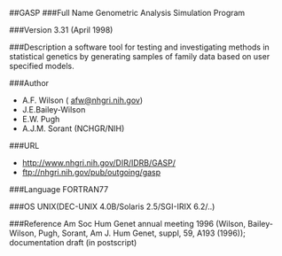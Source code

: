 ##GASP
###Full Name
Genometric Analysis Simulation Program

###Version
3.31 (April 1998)

###Description
a software tool for testing and investigating methods in statistical genetics by generating samples of family data based on user specified models.

###Author
* A.F. Wilson ( afw@nhgri.nih.gov)
* J.E.Bailey-Wilson
* E.W. Pugh
* A.J.M. Sorant (NCHGR/NIH)

###URL
* http://www.nhgri.nih.gov/DIR/IDRB/GASP/
* ftp://nhgri.nih.gov/pub/outgoing/gasp

###Language
FORTRAN77

###OS
UNIX(DEC-UNIX 4.0B/Solaris 2.5/SGI-IRIX 6.2/..)

###Reference
Am Soc Hum Genet annual meeting 1996 (Wilson, Bailey-Wilson, Pugh, Sorant, Am J. Hum Genet, suppl, 59, A193 (1996)); documentation draft (in postscript)


